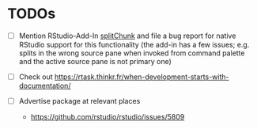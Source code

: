 # TODOs

- [ ] Mention RStudio-Add-In [splitChunk](https://github.com/LudvigOlsen/splitChunk/) and file a bug report for native RStudio support for this functionality (the add-in has a few issues; e.g. splits in the wrong source pane when invoked from command palette and the active source pane is not primary one)

- [ ] Check out <https://rtask.thinkr.fr/when-development-starts-with-documentation/>

- [ ] Advertise package at relevant places
  - <https://github.com/rstudio/rstudio/issues/5809>